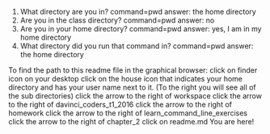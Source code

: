 1) What directory are you in?
command=pwd
answer: the home directory
2) Are you in the class directory?
command=pwd
answer: no
3) Are you in your home directory?
command=pwd
answer: yes, I am in my home directory
4) What directory did you run that command in?
command=pwd
answer: the home directory

To find the path to this readme file in the graphical browser:
click on finder icon on your desktop
click on the house icon that indicates your home directory
and has your user name next to it.
(To the right you will see all of the sub directories)
click the arrow to the right of workspace
click the arrow to the right of davinci_coders_t1_2016
click the arrow to the right of homework
click the arrow to the right of learn_command_line_exercises
click the arrow to the right of chapter_2
click on readme.md
You are here!
